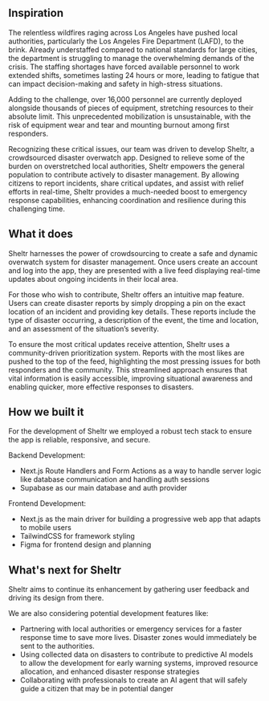 ## Inspiration

The relentless wildfires raging across Los Angeles have pushed local authorities, particularly the Los Angeles Fire Department (LAFD), to the brink. Already understaffed compared to national standards for large cities, the department is struggling to manage the overwhelming demands of the crisis. The staffing shortages have forced available personnel to work extended shifts, sometimes lasting 24 hours or more, leading to fatigue that can impact decision-making and safety in high-stress situations.

Adding to the challenge, over 16,000 personnel are currently deployed alongside thousands of pieces of equipment, stretching resources to their absolute limit. This unprecedented mobilization is unsustainable, with the risk of equipment wear and tear and mounting burnout among first responders.

Recognizing these critical issues, our team was driven to develop Sheltr, a crowdsourced disaster overwatch app. Designed to relieve some of the burden on overstretched local authorities, Sheltr empowers the general population to contribute actively to disaster management. By allowing citizens to report incidents, share critical updates, and assist with relief efforts in real-time, Sheltr provides a much-needed boost to emergency response capabilities, enhancing coordination and resilience during this challenging time.

## What it does

Sheltr harnesses the power of crowdsourcing to create a safe and dynamic overwatch system for disaster management. Once users create an account and log into the app, they are presented with a live feed displaying real-time updates about ongoing incidents in their local area.

For those who wish to contribute, Sheltr offers an intuitive map feature. Users can create disaster reports by simply dropping a pin on the exact location of an incident and providing key details. These reports include the type of disaster occurring, a description of the event, the time and location, and an assessment of the situation’s severity.

To ensure the most critical updates receive attention, Sheltr uses a community-driven prioritization system. Reports with the most likes are pushed to the top of the feed, highlighting the most pressing issues for both responders and the community. This streamlined approach ensures that vital information is easily accessible, improving situational awareness and enabling quicker, more effective responses to disasters.

## How we built it

For the development of Sheltr we employed a robust tech stack to ensure the app is reliable, responsive, and secure.

Backend Development:
- Next.js Route Handlers and Form Actions as a way to handle server logic like database communication and handling auth sessions
- Supabase as our main database and auth provider

Frontend Development:
- Next.js as the main driver for building a progressive web app that adapts to mobile users
- TailwindCSS for framework styling
- Figma for frontend design and planning

## What's next for Sheltr

Sheltr aims to continue its enhancement by gathering user feedback and driving its design from there. 

We are also considering potential development features like:
- Partnering with local authorities or emergency services for a faster response time to save more lives. Disaster zones would immediately be sent to the authorities.
- Using collected data on disasters to contribute to predictive AI models to allow the development for early warning systems, improved resource allocation, and enhanced disaster response strategies
- Collaborating with professionals to create an AI agent that will safely guide a citizen that may be in potential danger
